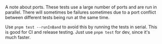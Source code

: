 A note about ports. These tests use a large number of ports and are run in
parallel. There will sometimes be failures sometimes due to a port conflict
between different tests being run at the same time.

Use `pnpm test --runInBand` to avoid this by running the tests in serial. This
is good for CI and release testing. Just use `pnpm test` for dev, since it's
much faster.
